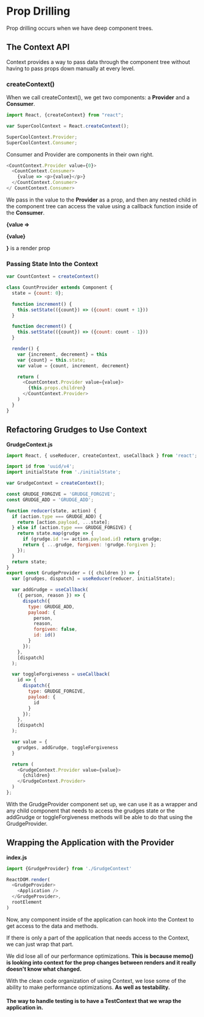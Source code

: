 # Prop Drilling

Prop drilling occurs when we have deep component trees.

## The Context API

Context provides a way to pass data through the component tree without having to pass props down manually at every level.

### createContext()

When we call createContext(), we get two components: a **Provider** and a **Consumer**.

```javascript
import React, {createContext} from "react";

var SuperCoolContext = React.createContext();

SuperCoolContext.Provider;
SuperCoolContext.Consumer;
```

Consumer and Provider are components in their own right.

```javascript
<CountContext.Provider value={0}>
  <CountContext.Consumer>
    {value => <p>{value}</p>}
  </CountContext.Consumer>
</ CountContext.Consumer>
```

We pass in the value to the **Provider** as a prop, and then any nested child in the component tree can access the value using a callback function inside of the **Consumer**.

**{value => <p>{value}</p>}** is a render prop

### Passing State Into the Context

```javascript
var CountContext = createContext()

class CountProvider extends Component {
  state = {count: 0};

  function increment() { 
    this.setState(({count}) => ({count: count + 1}))
  }

  function decrement() {
    this.setState(({count}) => ({count: count - 1}))
  }

  render() {
    var {increment, decrement} = this
    var {count} = this.state;
    var value = {count, increment, decrement}

    return (
      <CountContext.Provider value={value}>
        {this.props.children}
      </CountContext.Provider>
    )
  }
}
```

## Refactoring Grudges to Use Context

**GrudgeContext.js**

```javascript
import React, { useReducer, createContext, useCallback } from 'react';

import id from 'uuid/v4';
import initialState from './initialState';

var GrudgeContext = createContext();

const GRUDGE_FORGIVE = 'GRUDGE_FORGIVE';
const GRUDGE_ADD = 'GRUDGE_ADD';

function reducer(state, action) {
  if (action.type === GRUDGE_ADD) {
    return [action.payload, ...state];
  } else if (action.type === GRUDGE_FORGIVE) {
    return state.map(grudge => {
      if (grudge.id !== action.payload.id) return grudge;
      return { ...grudge, forgiven: !grudge.forgiven };
    });
  }
  return state;
}
export const GrudgeProvider = ({ children }) => {
  var [grudges, dispatch] = useReducer(reducer, initialState);

  var addGrudge = useCallback(
    ({ person, reason }) => {
      dispatch({
        type: GRUDGE_ADD,
        payload: {
          person,
          reason,
          forgiven: false,
          id: id()
        }
      });
    },
    [dispatch]
  );

  var toggleForgiveness = useCallback(
    id => {
      dispatch({
        type: GRUDGE_FORGIVE,
        payload: {
          id
        }
      });
    },
    [dispatch]
  );

  var value = {
    grudges, addGrudge, toggleForgiveness
  }

  return (
    <GrudgeContext.Provider value={value}>
      {children}
    </GrudgeContext.Provider>
  )
};
```

With the GrudgeProvider component set up, we can use it as a wrapper and any child component that needs to access the grudges state or the addGrudge or toggleForgiveness methods will be able to do that using the GrudgeProvider.

## Wrapping the Application with the Provider

**index.js**

```javascript
import {GrudgeProvider} from './GrudgeContext'

ReactDOM.render(
  <GrudgeProvider>
    <Application />
  </GrudgeProvider>,
  rootElement
)
```

Now, any component inside of the application can hook into the Context to get access to the data and methods.

If there is only a part of the application that needs access to the Context, we can just wrap that part.

We did lose all of our performance optimizations. **This is because memo() is looking into context for the prop changes between renders and it really doesn't know what changed.**

With the clean code organization of using Context, we lose some of the ability to make performance optimizations. **As well as testability.**

#### The way to handle testing is to have a TestContext that we wrap the application in.